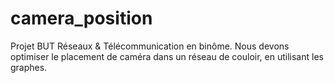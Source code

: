 # camera_position
Projet BUT Réseaux &amp; Télécommunication en binôme. Nous devons optimiser le placement de caméra dans un réseau de couloir, en utilisant les graphes.
